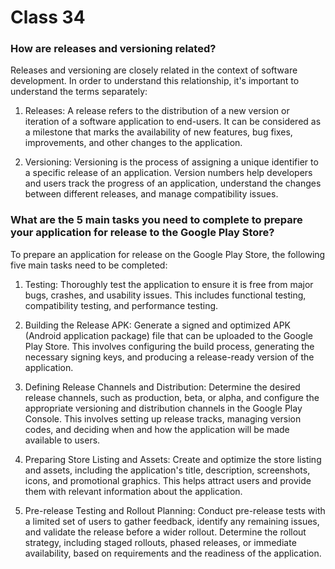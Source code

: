 # Class 34

### How are releases and versioning related?
Releases and versioning are closely related in the context of software development. In order to understand this relationship, it's important to understand the terms separately:

1. Releases: A release refers to the distribution of a new version or iteration of a software application to end-users. It can be considered as a milestone that marks the availability of new features, bug fixes, improvements, and other changes to the application.

2. Versioning: Versioning is the process of assigning a unique identifier to a specific release of an application. Version numbers help developers and users track the progress of an application, understand the changes between different releases, and manage compatibility issues.
   
### What are the 5 main tasks you need to complete to prepare your application for release to the Google Play Store?
To prepare an application for release on the Google Play Store, the following five main tasks need to be completed:

1. Testing: Thoroughly test the application to ensure it is free from major bugs, crashes, and usability issues. This includes functional testing, compatibility testing, and performance testing.

2. Building the Release APK: Generate a signed and optimized APK (Android application package) file that can be uploaded to the Google Play Store. This involves configuring the build process, generating the necessary signing keys, and producing a release-ready version of the application.

3. Defining Release Channels and Distribution: Determine the desired release channels, such as production, beta, or alpha, and configure the appropriate versioning and distribution channels in the Google Play Console. This involves setting up release tracks, managing version codes, and deciding when and how the application will be made available to users.

4. Preparing Store Listing and Assets: Create and optimize the store listing and assets, including the application's title, description, screenshots, icons, and promotional graphics. This helps attract users and provide them with relevant information about the application.

5. Pre-release Testing and Rollout Planning: Conduct pre-release tests with a limited set of users to gather feedback, identify any remaining issues, and validate the release before a wider rollout. Determine the rollout strategy, including staged rollouts, phased releases, or immediate availability, based on requirements and the readiness of the application.